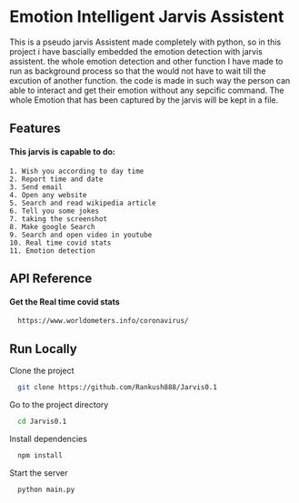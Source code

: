 
# Emotion Intelligent Jarvis Assistent 

This is a pseudo  jarvis Assistent made completely with python, 
so in this project i have bascially embedded the emotion detection 
with jarvis assistent. the whole emotion detection and other function
I have made to run as background process so that the would not have to 
wait till the excution of another function. the code is made in such  way
the person can able to interact and get their emotion without any sepcific command.
The whole Emotion that has been captured by the jarvis will be kept in a file. 





## Features

 #### This jarvis is capable to do:
 
    1. Wish you according to day time 
    2. Report time and date
    3. Send email
    4. Open any website
    5. Search and read wikipedia article
    6. Tell you some jokes
    7. taking the screenshot
    8. Make google Search
    9. Search and open video in youtube
    10. Real time covid stats
    11. Emotion detection 



## API Reference

#### Get the Real time covid stats


```http
  https://www.worldometers.info/coronavirus/
```


## Run Locally

Clone the project

```bash
  git clone https://github.com/Rankush888/Jarvis0.1
```

Go to the project directory

```bash
  cd Jarvis0.1
```

Install dependencies

```bash
  npm install
```

Start the server

```bash
  python main.py
```

